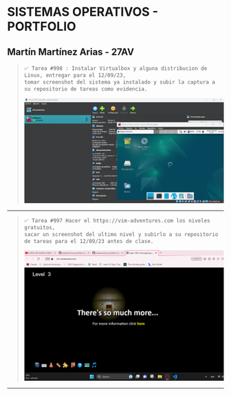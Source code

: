 # SISTEMAS OPERATIVOS - PORTFOLIO
  
## Martín Martínez Arias - 27AV

>```
>✅ Tarea #998 : Instalar Virtualbox y alguna distribucion de Linux, entregar para el 12/09/23,
>tomar screenshot del sistema ya instalado y subir la captura a su repositorio de tareas como evidencia.
>```
> ![Captura de la distribución ya instalada en VBox.](./images/998.distribucion-instalada.png "Captura de la distribución ya instalada en VBox.")

----

>```
>✅ Tarea #997 Hacer el https://vim-adventures.com los niveles gratuitos,
>sacar un screenshot del ultimo nivel y subirlo a su repositorio de tareas para el 12/09/23 antes de clase.
>```
> ![Captura del nivel final de VIM Adventures.](./images/997.vima-nivel-final.png "Captura del nivel final de VIM Adventures.")

----
